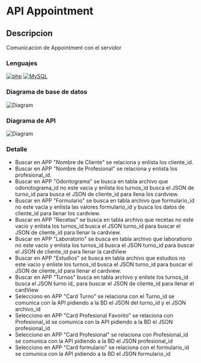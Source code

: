 # API Appointment
## Descripcion
Comunicacion de Appointment con el servidor

### Lenguajes
[![php](https://img.shields.io/badge/php-F7DF1E?style=flat-square&logo=php&logoColor=black&labelColor=F7DF1E)]()
[![MySQL](https://img.shields.io/badge/MySQL-279FDF?style=flat-square&logo=mysql&logoColor=white&labelColor=279FDF)]()
</br>
   
### Diagrama de base de datos
![Diagram](https://github.com/Adrian-REH/APIappointment/blob/main/Diagrama%20sin%20título.drawio.png)

### Diagrama de API

![Diagram](https://github.com/Adrian-REH/APIappointment/blob/main/Diagrama%20sin%20título-Página-2.drawio.png)
### Detalle
 - Buscar en APP "Nombre de Cliente" se relaciona y enlista los cliente_id.
 - Buscar en APP "Nombre de Profesional" se relaciona y enlista los profesional_id.
 - Buscar en APP "Odontograma" se busca en tabla archivo que odonotograma_id no este vacia y enlista los turnos_id busca el JSON de turno_id para busca el JSON de cliente_id para llena los cardview.
 - Buscar en APP "Formulario" se busca en tabla archivo que formulario_id no este vacia y enlista las valores formulario_id y busca los datos de cliente_id para llenar los cardview.
 - Buscar en APP "Recetas" se busca en tabla archivo que recetas no este vacio y enlista los turnos_id busca el JSON turno_id para buscar el JSON de cliente_id para llenar la cardview.
 - Buscar en APP "Laboratorio" se busca en tabla archivo que laboratiorio no este vacio y enlista los turnos_id busca el JSON turno_id para buscar el JSON de cliente_id para llenar la cardView
 - Buscar en APP "Estudios" se busca en tabla archivo que estudios no este vacio y enliste los turnos_id busca el JSON turno_id para buscar el JSON de cliente_id para llenar el cardview.
 - Buscar en APP "Turnos" busca en tabla archivo y enliste los turnos_id busca el JSON turno id_ para buscar el JSON de cliente_id para llenar el cardView
 - Selecciono en APP "Card Turno" se relaciona con el Turno_id se comunica con la API pidiendo a la BD el JSON del turno_id y el JSON archivo_id
 - Selecciono en APP "Card Profesional Favorito" se relaciona con Profesional_id se comunica con la API pidiendo a la BD el JSON profesional_id
 - Selecciono en APP "Card Profesional" se relaciona con Profesional_id se comunica con la API pidiendo a la BD el JSON profesional_id
 - Selecciono en APP "Card formulario" se relaciona con el formulario_id se comunica con la API pidiendo a la BD el JSON formulario_id

